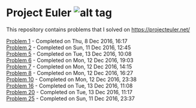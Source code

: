 # Project Euler ![alt tag](https://projecteuler.net/profile/arun.thekkuden.png)
This repository contains problems that I solved on https://projecteuler.net/

[Problem 1](https://projecteuler.net/problem=1) - Completed on Thu, 8 Dec 2016, 16:17  
[Problem 2](https://projecteuler.net/problem=2) - Completed on Sun, 11 Dec 2016, 12:45  
[Problem 5](https://projecteuler.net/problem=5) - Completed on Tue, 13 Dec 2016, 10:08  
[Problem 6](https://projecteuler.net/problem=6) - Completed on Mon, 12 Dec 2016, 19:03  
[Problem 7](https://projecteuler.net/problem=7) - Completed on Mon, 12 Dec 2016, 14:15  
[Problem 8](https://projecteuler.net/problem=8) - Completed on Mon, 12 Dec 2016, 16:27  
[Problem 10](https://projecteuler.net/problem=10) - Completed on Mon, 12 Dec 2016, 23:38  
[Problem 16](https://projecteuler.net/problem=16) - Completed on Tue, 13 Dec 2016, 11:08  
[Problem 20](https://projecteuler.net/problem=20) - Completed on Tue, 13 Dec 2016, 11:17  
[Problem 25](https://projecteuler.net/problem=25) - Completed on Sun, 11 Dec 2016, 23:37  

